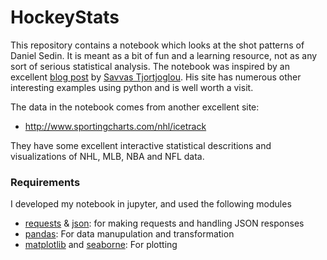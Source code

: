 # HockeyStats

This repository contains a notebook which looks at the shot patterns of
Daniel Sedin. It is meant as a bit of fun and a learning resource, not
as any sort of serious statistical analysis. The notebook was inspired
by an excellent [blog
post](http://savvastjortjoglou.com/nba-shot-sharts.html) by [Savvas Tjortjoglou](http://savvastjortjoglou.com/). His site has numerous other interesting examples using python and is well worth a visit.

The data in the notebook comes from another excellent site:

 * http://www.sportingcharts.com/nhl/icetrack

They have some excellent interactive statistical descritions and
visualizations of NHL, MLB, NBA and NFL data.

### Requirements
I developed my notebook in jupyter, and used the following modules

 * [requests](https://pypi.python.org/pypi/requests/) &
   [json](https://docs.python.org/2/library/json.html): for making
requests and handling JSON responses
 * [pandas](http://pandas.pydata.org/): For data manupulation and
   transformation
 * [matplotlib](http://matplotlib.org/) and
   [seaborne](http://stanford.edu/~mwaskom/software/seaborn/): For
plotting
